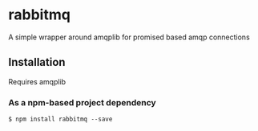 rabbitmq
========
A simple wrapper around amqplib for promised based amqp connections

## Installation

Requires amqplib

### As a npm-based project dependency

```
$ npm install rabbitmq --save
```


